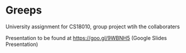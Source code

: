 # Greeps
University assignment for CS18010, group project wtih the collaboraters

Presentation to be found at https://goo.gl/9WBNH5 (Google Slides Presentation)
